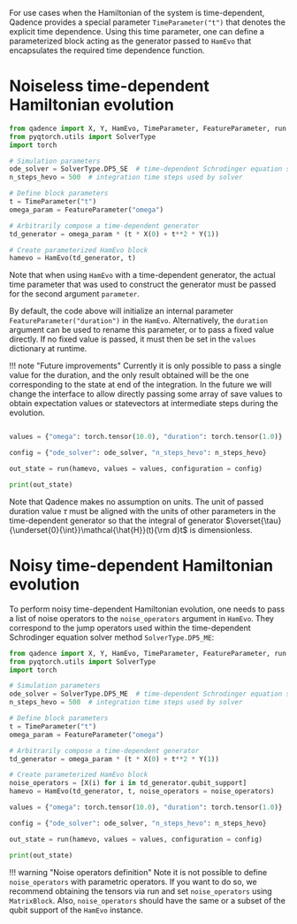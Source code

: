 For use cases when the Hamiltonian of the system is time-dependent, Qadence provides a special parameter `TimeParameter("t")` that denotes the explicit time dependence. Using this time parameter, one can define a parameterized block acting as the generator passed to `HamEvo` that encapsulates the required time dependence function.

# Noiseless time-dependent Hamiltonian evolution

```python exec="on" source="material-block" session="getting_started"
from qadence import X, Y, HamEvo, TimeParameter, FeatureParameter, run
from pyqtorch.utils import SolverType
import torch

# Simulation parameters
ode_solver = SolverType.DP5_SE  # time-dependent Schrodinger equation solver method
n_steps_hevo = 500  # integration time steps used by solver

# Define block parameters
t = TimeParameter("t")
omega_param = FeatureParameter("omega")

# Arbitrarily compose a time-dependent generator
td_generator = omega_param * (t * X(0) + t**2 * Y(1))

# Create parameterized HamEvo block
hamevo = HamEvo(td_generator, t)
```

Note that when using `HamEvo` with a time-dependent generator, the actual time parameter that was used to construct the generator must be passed for the second argument `parameter`.

By default, the code above will initialize an internal parameter `FeatureParameter("duration")` in the `HamEvo`. Alternatively,
the `duration` argument can be used to rename this parameter, or to pass a fixed value directly. If no fixed value is passed,
it must then be set in the `values` dictionary at runtime.

!!! note "Future improvements"
	Currently it is only possible to pass a single value for the duration, and the only result obtained will be the one
    corresponding to the state at end of the integration. In the future we will change the interface to allow directly passing
    some array of save values to obtain expectation values or statevectors at intermediate steps during the evolution.

```python exec="on" source="material-block" session="getting_started" result="json"

values = {"omega": torch.tensor(10.0), "duration": torch.tensor(1.0)}

config = {"ode_solver": ode_solver, "n_steps_hevo": n_steps_hevo}

out_state = run(hamevo, values = values, configuration = config)

print(out_state)
```

Note that Qadence makes no assumption on units. The unit of passed duration value $\tau$ must be aligned with the units of other parameters in the time-dependent generator so that the integral of generator $\overset{\tau}{\underset{0}{\int}}\mathcal{\hat{H}}(t){\rm d}t$ is dimensionless.

# Noisy time-dependent Hamiltonian evolution

To perform noisy time-dependent Hamiltonian evolution, one needs to pass a list of noise operators to the `noise_operators` argument in `HamEvo`. They correspond to the jump operators used within the time-dependent Schrodinger equation solver method `SolverType.DP5_ME`:

```python exec="on" source="material-block" session="getting_started"
from qadence import X, Y, HamEvo, TimeParameter, FeatureParameter, run
from pyqtorch.utils import SolverType
import torch

# Simulation parameters
ode_solver = SolverType.DP5_ME  # time-dependent Schrodinger equation solver method
n_steps_hevo = 500  # integration time steps used by solver

# Define block parameters
t = TimeParameter("t")
omega_param = FeatureParameter("omega")

# Arbitrarily compose a time-dependent generator
td_generator = omega_param * (t * X(0) + t**2 * Y(1))

# Create parameterized HamEvo block
noise_operators = [X(i) for i in td_generator.qubit_support]
hamevo = HamEvo(td_generator, t, noise_operators = noise_operators)

values = {"omega": torch.tensor(10.0), "duration": torch.tensor(1.0)}

config = {"ode_solver": ode_solver, "n_steps_hevo": n_steps_hevo}

out_state = run(hamevo, values = values, configuration = config)

print(out_state)
```

!!! warning "Noise operators definition"
    Note it is not possible to define `noise_operators` with parametric operators. If you want to do so, we recommend obtaining the tensors via run and set `noise_operators` using `MatrixBlock`. Also, `noise_operators` should have the same or a subset of the qubit support of the `HamEvo` instance.
